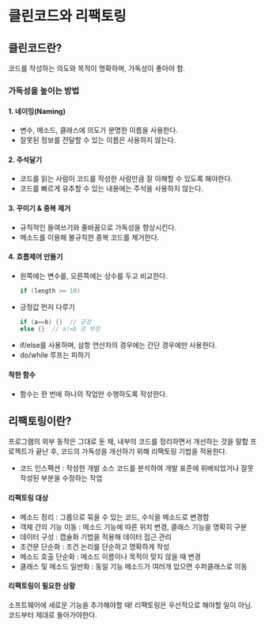 # 클린코드와 리팩토링

## 클린코드란?
코드를 작성하는 의도와 목적이 명확하며, 가독성이 좋아야 함.


### 가독성을 높이는 방법
#### 1. 네이밍(Naming)
- 변수, 메소드, 클래스에 의도가 분명한 이름을 사용한다.
- 잘못된 정보를 전달할 수 있는 이름은 사용하지 않는다.

#### 2. 주석달기
- 코드를 읽는 사람이 코드를 작성한 사람만큼 잘 이해할 수 있도록 해야한다.
- 코드를 빠르게 유추할 수 있는 내용에는 주석을 사용하지 않는다.

#### 3. 꾸미기 & 중복 제거
- 규칙적인 들여쓰기와 줄바꿈으로 가독성을 향상시킨다.
- 메소드를 이용해 불규칙한 중복 코드를 제거한다.

#### 4. 흐름제어 만들기
- 왼쪽에는 변수를, 오른쪽에는 상수를 두고 비교한다.
  ```java
  if (length >= 10)
  ```
- 긍정값 먼저 다루기
  ```java
  if (a==b) {}  // 긍정
  else {}  // a!=b 로 부정
  ```
- if/else를 사용하며, 삼항 연산자의 경우에는 간단 경우에만 사용한다.
- do/while 루프는 피하기

#### 착한 함수
- 함수는 한 번에 하나의 작업만 수행하도록 작성한다.

## 리팩토링이란?
프로그램의 외부 동작은 그대로 둔 채, 내부의 코드를 정리하면서 개선하는 것을 말함
프로젝트가 끝난 후, 코드의 가독성을 개선하기 위해 리팩토링 기법을 적용한다.

+ 코드 인스펙션 : 작성한 개발 소스 코드를 분석하여 개발 표준에 위배되었거나 잘못 작성된 부분을 수정하는 작업


#### 리팩토링 대상
- 메소드 정리 : 그룹으로 묶을 수 있는 코드, 수식을 메소드로 변경함
- 객체 간의 기능 이동 : 메소드 기능에 따른 위치 변경, 클래스 기능을 명확히 구분
- 데이터 구성 : 캡슐화 기법을 적용해 데이터 접근 관리
- 조건문 단순화 : 조건 논리를 단순하고 명확하게 작성
- 메소드 호출 단순화 : 메소드 이름이나 목적이 맞지 않을 때 변경
- 클래스 및 메소드 일반화 : 동일 기능 메소드가 여러개 있으면 수퍼클래스로 이동


#### 리팩토링이 필요한 상황
소프트웨어에 새로운 기능을 추가해야할 때!
리팩토링은 우선적으로 해야할 일이 아님. 코드부터 제대로 돌아가야한다.
